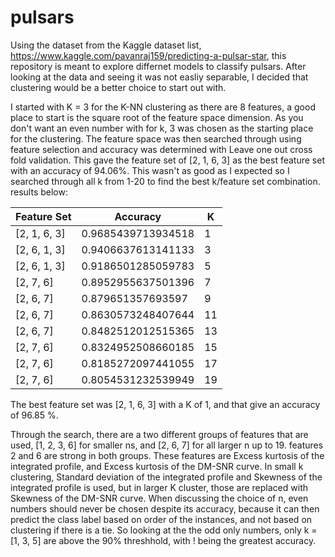 # pulsars
Using the dataset from the Kaggle dataset list, https://www.kaggle.com/pavanraj159/predicting-a-pulsar-star, this repository is meant to 
explore differnet models to classify pulsars. After looking at the data and seeing it was not easliy separable, I decided that clustering
would be a better choice to start out with.

I started with K = 3 for the K-NN clustering as there are 8 features, a good place to start is the square root of the feature space 
dimension. As you don't want an even number with for k, 3 was chosen as the starting place for the clustering. The feature space was 
then searched through using feature selection and accuracy was determined with Leave one out cross fold validation. This gave the feature
set of [2, 1, 6, 3] as the best feature set with an accuracy of 94.06%. This wasn't as good as I expected so I searched through all k
from 1-20 to find the best k/feature set combination. results below:

| Feature Set | Accuracy | K |
| ------------ | ------------------ | - |
| [2, 1, 6, 3] | 0.9685439713934518 | 1 |
| [2, 6, 1, 3] | 0.9406637613141133 | 3 |
| [2, 6, 1, 3] | 0.9186501285059783 | 5 | 
| [2, 7, 6]    | 0.8952955637501396 | 7 |
| [2, 6, 7]    | 0.879651357693597  | 9 |
| [2, 6, 7]    | 0.8630573248407644 | 11|
| [2, 6, 7]    | 0.8482512012515365 | 13|
| [2, 7, 6]    | 0.8324952508660185 | 15|
| [2, 7, 6]    | 0.8185272097441055 | 17| 
| [2, 7, 6]    | 0.8054531232539949 | 19|

The best feature set was [2, 1, 6, 3] with a K of 1, and that give an accuracy of 96.85 %.

Through the search, there are a two different groups of features that are used, [1, 2, 3, 6] for smaller ns,
and [2, 6, 7] for all larger n up to 19. features 2 and 6 are strong in both groups. These features are
Excess kurtosis of the integrated profile, and  Excess kurtosis of the DM-SNR curve. In small k clustering,
Standard deviation of the integrated profile and Skewness of the integrated profile is used, but in larger
K cluster, those are replaced with Skewness of the DM-SNR curve. 
When discussing the choice of n, even numbers should never be chosen despite its accuracy, because it can then 
predict the class label based on order of the instances, and not based on clustering if there is a tie. So looking 
at the the odd only numbers, only k = [1, 3, 5] are above the 90% threshhold, with ! being the greatest accuracy.
